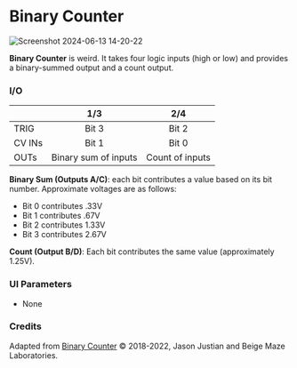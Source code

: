 # Binary Counter

![Screenshot 2024-06-13 14-20-22](https://github.com/djphazer/O_C-Phazerville/assets/109086194/020223f3-ef53-4206-b10b-b66430f29853)

**Binary Counter** is weird. It takes four logic inputs (high or low) and provides a binary-summed output and a count output.

### I/O

|        |         1/3          |       2/4       |
| ------ | :------------------: | :-------------: |
| TRIG   |        Bit 3         |      Bit 2      |
| CV INs |        Bit 1         |      Bit 0      |
| OUTs   | Binary sum of inputs | Count of inputs |

**Binary Sum (Outputs A/C)**: each bit contributes a value based on its bit number. Approximate voltages are as follows:
* Bit 0 contributes .33V
* Bit 1 contributes .67V
* Bit 2 contributes 1.33V
* Bit 3 contributes 2.67V

**Count (Output B/D)**: Each bit contributes the same value (approximately 1.25V).

### UI Parameters
* None

### Credits
Adapted from [Binary Counter](https://github.com/Chysn/O_C-HemisphereSuite/wiki/Binary-Counter-(Retired)) © 2018-2022, Jason Justian and Beige Maze Laboratories.
